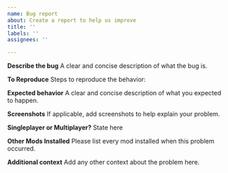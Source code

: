 ```yaml
---
name: Bug report
about: Create a report to help us improve
title: ''
labels: ''
assignees: ''

---
```


**Describe the bug**
A clear and concise description of what the bug is.

**To Reproduce**
Steps to reproduce the behavior:

**Expected behavior**
A clear and concise description of what you expected to happen.

**Screenshots**
If applicable, add screenshots to help explain your problem.

**Singleplayer or Multiplayer?**
State here

**Other Mods Installed**
Please list every mod installed when this problem occurred.

**Additional context**
Add any other context about the problem here.
